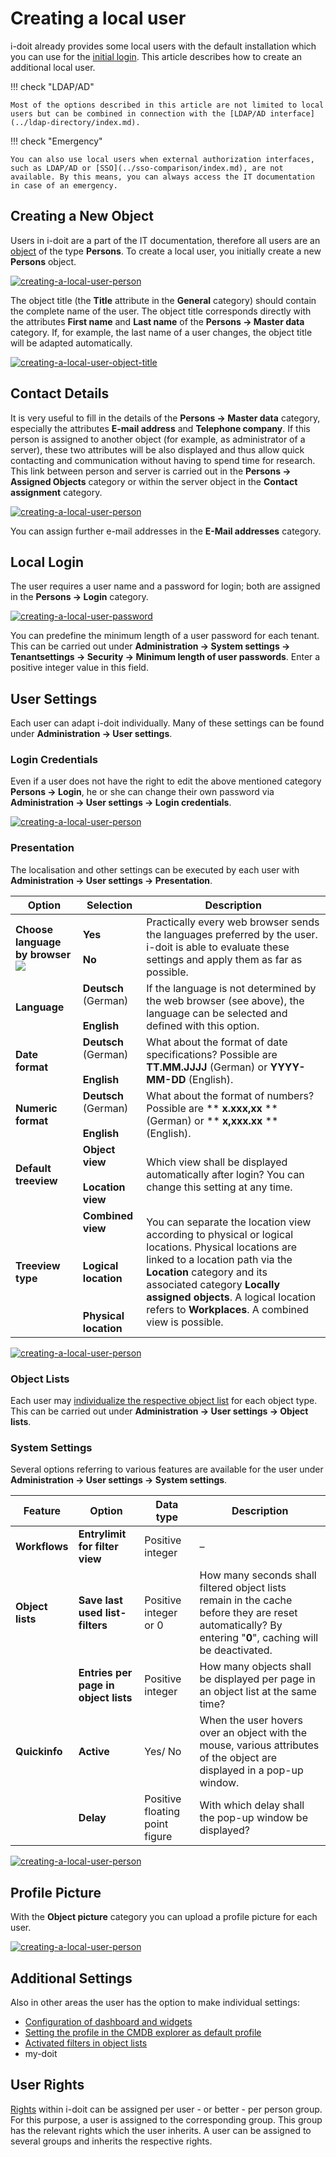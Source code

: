 # Creating a local user

i-doit already provides some local users with the default installation which you can use for the [initial login](../../basics/initial-login.md). This article describes how to create an additional local user.

!!! check "LDAP/AD"

    Most of the options described in this article are not limited to local users but can be combined in connection with the [LDAP/AD interface](../ldap-directory/index.md).

!!! check "Emergency"

    You can also use local users when external authorization interfaces, such as LDAP/AD or [SSO](../sso-comparison/index.md), are not available. By this means, you can always access the IT documentation in case of an emergency.

Creating a New Object
---------------------

Users in i-doit are a part of the IT documentation, therefore all users are an [object](../../basics/structure-of-the-it-documentation.md) of the type **Persons**. To create a local user, you initially create a new **Persons** object.

[![creating-a-local-user-person](../../assets/images/en/user-authentication-and-management/builtin-authentication/creating-a-local-user/1-calu.png)](../../assets/images/en/user-authentication-and-management/builtin-authentication/creating-a-local-user/1-calu.png)

The object title (the **Title** attribute in the **General** category) should contain the complete name of the user. The object title corresponds directly with the attributes **First name** and **Last name** of the **Persons → Master data** category. If, for example, the last name of a user changes, the object title will be adapted automatically.

[![creating-a-local-user-object-title](../../assets/images/en/user-authentication-and-management/builtin-authentication/creating-a-local-user/2-calu.png)](../../assets/images/en/user-authentication-and-management/builtin-authentication/creating-a-local-user/2-calu.png)

Contact Details
---------------

It is very useful to fill in the details of the **Persons → Master data** category, especially the attributes **E-mail address** and **Telephone company**. If this person is assigned to another object (for example, as administrator of a server), these two attributes will be also displayed and thus allow quick contacting and communication without having to spend time for research. This link between person and server is carried out in the **Persons → Assigned Objects** category or within the server object in the **Contact assignment** category.

[![creating-a-local-user-person](../../assets/images/en/user-authentication-and-management/builtin-authentication/creating-a-local-user/3-calu.png)](../../assets/images/en/user-authentication-and-management/builtin-authentication/creating-a-local-user/3-calu.png)

You can assign further e-mail addresses in the **E-Mail addresses** category.

Local Login
-----------

The user requires a user name and a password for login; both are assigned in the **Persons → Login** category.

[![creating-a-local-user-password](../../assets/images/en/user-authentication-and-management/builtin-authentication/creating-a-local-user/4-calu.png)](../../assets/images/en/user-authentication-and-management/builtin-authentication/creating-a-local-user/4-calu.png)

You can predefine the minimum length of a user password for each tenant. This can be carried out under **Administration → System settings → Tenantsettings → Security → Minimum length of user passwords**. Enter a positive integer value in this field.

User Settings
-------------

Each user can adapt i-doit individually. Many of these settings can be found under **Administration → User settings**.

### Login Credentials

Even if a user does not have the right to edit the above mentioned category **Persons → Login**, he or she can change their own password via **Administration → User settings → Login credentials**.

[![creating-a-local-user-person](../../assets/images/en/user-authentication-and-management/builtin-authentication/creating-a-local-user/5-calu.png)](../../assets/images/en/user-authentication-and-management/builtin-authentication/creating-a-local-user/5-calu.png)

### Presentation

The localisation and other settings can be executed by each user with **Administration → User settings → Presentation**.

| Option | Selection | Description |
| --- | --- | --- |
| **Choose language by browser ![](https://demo.i-doit.com/images/empty.gif)** | **Yes**<br><br>**No** | Practically every web browser sends the languages preferred by the user. i-doit is able to evaluate these settings and apply them as far as possible. |
| **Language** | **Deutsch** (German)<br><br>**English** | If the language is not determined by the web browser (see above), the language can be selected and defined with this option. |
| **Date format** | **Deutsch** (German)<br><br>**English** | What about the format of date specifications? Possible are  **TT.MM.JJJJ** (German) or **YYYY-MM-DD** (English). |
| **Numeric format** | **Deutsch** (German)<br><br>**English** | What about the format of numbers? Possible are ** **x.xxx,xx** ** (German) or ** **x,xxx.xx** ** (English). |
| **Default treeview** | **Object view**<br><br>**Location view  <br>** | Which view shall be displayed automatically after login? You can change this setting at any time. |
| **Treeview type** | **Combined view  <br>**<br><br>**Logical location  <br>**<br><br>**Physical location** | You can separate the location view according to physical or logical locations. Physical locations are linked to a location path via the **Location** category and its associated category **Locally assigned objects**. A logical location refers to **Workplaces**. A combined view is possible. |

[![creating-a-local-user-person](../../assets/images/en/user-authentication-and-management/builtin-authentication/creating-a-local-user/6-calu.png)](../../assets/images/en/user-authentication-and-management/builtin-authentication/creating-a-local-user/6-calu.png)

### Object Lists

Each user may [individualize the respective object list](../../basics/object-list/configure-object-lists.md) for each object type. This can be carried out under **Administration → User settings → Object lists**.

### System Settings

Several options referring to various features are available for the user under **Administration → User settings → System settings**.

| Feature | Option | Data type | Description |
| --- | --- | --- | --- |
| **Workflows** | **Entrylimit for filter view** | Positive integer | –   |
| **Object lists** | **Save last used list-filters** | Positive integer or 0 | How many seconds shall filtered object lists remain in the cache before they are reset automatically? By entering "**0**", caching will be deactivated. |
|     | **Entries per page in object lists** | Positive integer | How many objects shall be displayed per page in an object list at the same time? |
| **Quickinfo** | **Active** | Yes/ No | When the user hovers over an object with the mouse, various attributes of the object are displayed in a pop-up window. |
|     | **Delay** | Positive floating point figure | With which delay shall the pop-up window be displayed? |

[![creating-a-local-user-person](../../assets/images/en/user-authentication-and-management/builtin-authentication/creating-a-local-user/7-calu.png)](../../assets/images/en/user-authentication-and-management/builtin-authentication/creating-a-local-user/7-calu.png)

Profile Picture
---------------

With the **Object picture** category you can upload a profile picture for each user.

[![creating-a-local-user-person](../../assets/images/en/user-authentication-and-management/builtin-authentication/creating-a-local-user/8-calu.png)](../../assets/images/en/user-authentication-and-management/builtin-authentication/creating-a-local-user/8-calu.png)

Additional Settings
-------------------

Also in other areas the user has the option to make individual settings:

*   [Configuration of dashboard and widgets](../../basics/dashboard-and-widgets.md)
*   [Setting the profile in the CMDB explorer as default profile](../../evaluation/cmdb-explorer/profiles-in-the-cmdb-explorer.md)
*   [Activated filters in object lists](../../basics/object-list/navigation-and-filtering.md)
*   my-doit

User Rights
-----------

[Rights](../../efficient-documentation/rights-management/index.md) within i-doit can be assigned per user - or better - per person group. For this purpose, a user is assigned to the corresponding group. This group has the relevant rights which the user inherits. A user can be assigned to several groups and inherits the respective rights.
